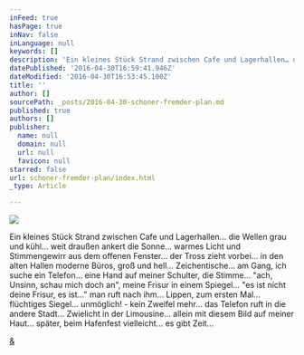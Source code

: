```yaml
---
inFeed: true
hasPage: true
inNav: false
inLanguage: null
keywords: []
description: 'Ein kleines Stück Strand zwischen Cafe und Lagerhallen… die Wellen grau und kühl… weit draußen ankert die Sonne… warmes Licht und Stimmengewirr aus dem offenen Fenster… der Tross zieht vorbei… in den alten Hallen moderne Büros, groß und hell… Zeichentische… am Gang, ich suche ein Telefon… eine Hand auf meiner Schulter, die Stimme… “ach, Unsinn, schau mich doch an”, meine Frisur in einem Spiegel… “es ist nicht deine Frisur, es ist…” man ruft nach ihm… Lippen, zum ersten Mal… flüchtiges Siegel… unmöglich! - kein Zweifel mehr… das Telefon ruft in die andere Stadt… Zwielicht in der Limousine… allein mit diesem Bild auf meiner Haut… später, beim Hafenfest vielleicht… es gibt Zeit…'
datePublished: '2016-04-30T16:59:41.946Z'
dateModified: '2016-04-30T16:53:45.100Z'
title: ''
author: []
sourcePath: _posts/2016-04-30-schoner-fremder-plan.md
published: true
authors: []
publisher:
  name: null
  domain: null
  url: null
  favicon: null
starred: false
url: schoner-fremder-plan/index.html
_type: Article

---
```

![](https://the-grid-user-content.s3-us-west-2.amazonaws.com/91144405-cbdc-4063-83d7-464844d27089.jpg)

Ein kleines Stück Strand zwischen Cafe und Lagerhallen... die Wellen grau und kühl... weit draußen ankert die Sonne... warmes Licht und Stimmengewirr aus dem offenen Fenster... der Tross zieht vorbei... in den alten Hallen moderne Büros, groß und hell... Zeichentische... am Gang, ich suche ein Telefon... eine Hand auf meiner Schulter, die Stimme... "ach, Unsinn, schau mich doch an", meine Frisur in einem Spiegel... "es ist nicht deine Frisur, es ist..." man ruft nach ihm... Lippen, zum ersten Mal... flüchtiges Siegel... unmöglich! - kein Zweifel mehr... das Telefon ruft in die andere Stadt... Zwielicht in der Limousine... allein mit diesem Bild auf meiner Haut... später, beim Hafenfest vielleicht... es gibt Zeit...

[&][0]

[0]: https://open.spotify.com/track/4iACy5ZehrNAc1FaffNoBy